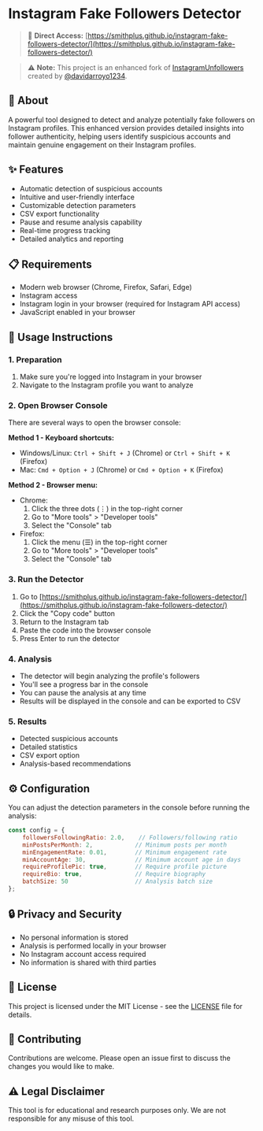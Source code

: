 # Instagram Fake Followers Detector

> 🔗 **Direct Access:** [https://smithplus.github.io/instagram-fake-followers-detector/](https://smithplus.github.io/instagram-fake-followers-detector/)

> ⚠️ **Note:** This project is an enhanced fork of [InstagramUnfollowers](https://github.com/davidarroyo1234/InstagramUnfollowers) created by [@davidarroyo1234](https://github.com/davidarroyo1234).

## 📝 About
A powerful tool designed to detect and analyze potentially fake followers on Instagram profiles. This enhanced version provides detailed insights into follower authenticity, helping users identify suspicious accounts and maintain genuine engagement on their Instagram profiles.

## ✨ Features
- Automatic detection of suspicious accounts
- Intuitive and user-friendly interface
- Customizable detection parameters
- CSV export functionality
- Pause and resume analysis capability
- Real-time progress tracking
- Detailed analytics and reporting

## 📋 Requirements
- Modern web browser (Chrome, Firefox, Safari, Edge)
- Instagram access
- Instagram login in your browser (required for Instagram API access)
- JavaScript enabled in your browser

## 🚀 Usage Instructions

### 1. Preparation
1. Make sure you're logged into Instagram in your browser
2. Navigate to the Instagram profile you want to analyze

### 2. Open Browser Console
There are several ways to open the browser console:

**Method 1 - Keyboard shortcuts:**
- Windows/Linux: `Ctrl + Shift + J` (Chrome) or `Ctrl + Shift + K` (Firefox)
- Mac: `Cmd + Option + J` (Chrome) or `Cmd + Option + K` (Firefox)

**Method 2 - Browser menu:**
- Chrome: 
  1. Click the three dots (⋮) in the top-right corner
  2. Go to "More tools" > "Developer tools"
  3. Select the "Console" tab
- Firefox:
  1. Click the menu (☰) in the top-right corner
  2. Go to "More tools" > "Developer tools"
  3. Select the "Console" tab

### 3. Run the Detector
1. Go to [https://smithplus.github.io/instagram-fake-followers-detector/](https://smithplus.github.io/instagram-fake-followers-detector/)
2. Click the "Copy code" button
3. Return to the Instagram tab
4. Paste the code into the browser console
5. Press Enter to run the detector

### 4. Analysis
- The detector will begin analyzing the profile's followers
- You'll see a progress bar in the console
- You can pause the analysis at any time
- Results will be displayed in the console and can be exported to CSV

### 5. Results
- Detected suspicious accounts
- Detailed statistics
- CSV export option
- Analysis-based recommendations

## ⚙️ Configuration
You can adjust the detection parameters in the console before running the analysis:

```javascript
const config = {
    followersFollowingRatio: 2.0,    // Followers/following ratio
    minPostsPerMonth: 2,            // Minimum posts per month
    minEngagementRate: 0.01,        // Minimum engagement rate
    minAccountAge: 30,              // Minimum account age in days
    requireProfilePic: true,        // Require profile picture
    requireBio: true,               // Require biography
    batchSize: 50                   // Analysis batch size
};
```

## 🔒 Privacy and Security
- No personal information is stored
- Analysis is performed locally in your browser
- No Instagram account access required
- No information is shared with third parties

## 📄 License
This project is licensed under the MIT License - see the [LICENSE](LICENSE) file for details.

## 🤝 Contributing
Contributions are welcome. Please open an issue first to discuss the changes you would like to make.

## ⚠️ Legal Disclaimer
This tool is for educational and research purposes only. We are not responsible for any misuse of this tool. 